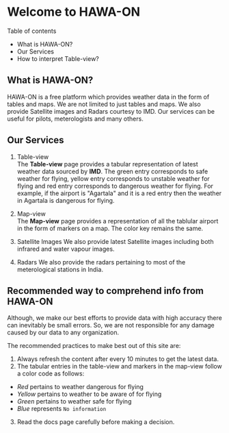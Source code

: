 # Welcome to HAWA-ON    

Table of contents    
- What is HAWA-ON?
- Our Services
- How to interpret Table-view?

## What is HAWA-ON?
HAWA-ON is a free platform which provides weather data in the form of tables and maps. We are not limited to just tables and maps. We also provide Satellite images and Radars courtesy to IMD. Our services can be useful for pilots, meterologists and many others.    

## Our Services
1. Table-view    
The **Table-view** page provides a tabular representation of latest weather data sourced by **IMD**. The green entry corresponds to safe weather for flying, yellow entry corresponds to unstable weather for flying and red entry corresponds to dangerous weather for flying. For example, if the airport is "Agartala" and it is a red entry then the weather in Agartala is dangerous for flying.    

2. Map-view    
The **Map-view** page provides a representation of all the tablular airport in the form of markers on a map. The color key remains the same.

3. Satellite Images
We also provide latest Satellite images including both infrared and water vapour images.

4. Radars
We also provide the radars pertaining to most of the meterological stations in India.

## Recommended way to comprehend info from HAWA-ON    
Although, we make our best efforts to provide data with high accuracy there can inevitably be small errors. So, we are not responsible for any damage caused by our data to any organization.    

The recommended practices to make best out of this site are:
1. Always refresh the content after every 10 minutes to get the latest data.
2. The tabular entries in the table-view and markers in the map-view follow a color code as follows:
- *Red* pertains to weather dangerous for flying
- *Yellow* pertains to weather to be aware of for flying
- *Green* pertains to weather safe for flying
- *Blue* represents `No information`
3. Read the docs page carefully before making a decision.